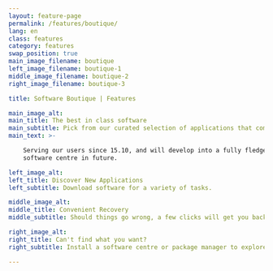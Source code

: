```yaml
---
layout: feature-page
permalink: /features/boutique/
lang: en
class: features
category: features
swap_position: true
main_image_filename: boutique
left_image_filename: boutique-1
middle_image_filename: boutique-2
right_image_filename: boutique-3

title: Software Boutique | Features

main_image_alt:
main_title: The best in class software
main_subtitle: Pick from our curated selection of applications that complement your experience.
main_text: >-

    Serving our users since 15.10, and will develop into a fully fledged
    software centre in future.

left_image_alt:
left_title: Discover New Applications
left_subtitle: Download software for a variety of tasks.

middle_image_alt:
middle_title: Convenient Recovery
middle_subtitle: Should things go wrong, a few clicks will get you back on track.

right_image_alt:
right_title: Can't find what you want?
right_subtitle: Install a software centre or package manager to explore the rest of the ecosystem.

---
```

